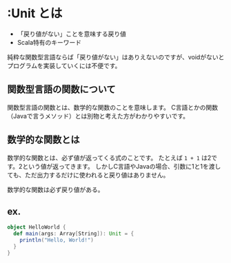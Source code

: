 # :Unit とは

- 「戻り値がない」ことを意味する戻り値
- Scala特有のキーワード

純粋な関数型言語ならば「戻り値がない」はありえないのですが、voidがないとプログラムを実装していくには不便です。

## 関数型言語の関数について

関数型言語の関数とは、数学的な関数のことを意味します。
C言語とかの関数（Javaで言うメソッド）とは別物と考えた方がわかりやすいです。

## 数学的な関数とは

数学的な関数とは、必ず値が返ってくる式のことです。
たとえば `1 + 1` は2です。2という値が返ってきます。
しかしC言語やJavaの場合、引数に1と1を渡しても、ただ出力するだけに使われると戻り値はありません。

数学的な関数は必ず戻り値がある。

## ex.

```scala
object HelloWorld {
  def main(args: Array[String]): Unit = {
    println("Hello, World!")
  }
}
```
